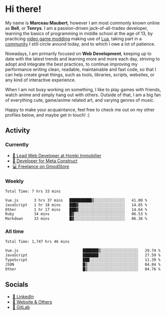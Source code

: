 # Hi there!

My name is **Marceau Maubert**, however I am most commonly known online as **Bell**, or **Tenrys**. I am a passion-driven jack-of-all-trades developer, learning the basics of programming in middle school at the age of 13, by practicing [video game modding](https://garrysmod.com) making use of [Lua](https://lua.org), taking part in a [community](https://metastruct.net) I still circle around today, and to which I owe a lot of patience.

Nowadays, I am primarily focused on **Web Development**, keeping up to date with the latest trends and learning more and more each day, striving to adopt  and integrate the best practices, to continue improving my performance writing clean, readable, maintainable and fast code, so that I can help create great things, such as tools, libraries, scripts, websites, or any kind of interactive experience.

When I am not busy working on something, I like to play games with friends, watch anime and simply hang out with others. Outside of that, I am a big fan of everything cute, game/anime related art, and varying genres of music.

Happy to make your acquaintance, feel free to check me out on my other profiles below, and maybe get in touch! :)

## Activity

### Currently

- [🏢 Lead Web Developer at Homki Immobilier](https://homki-immobilier.com)
- [🎈 Developer for Meta Construct](https://metastruct.net)
- [💻 Freelance on GmodStore](https://www.gmodstore.com/users/Tenrys)

### Weekly
<!--START_SECTION:wakaWeekly-->

```txt
Total Time: 7 hrs 33 mins

Vue.js       3 hrs 37 mins   ██████████▒░░░░░░░░░░░░░░   41.00 %
JavaScript   1 hr 18 mins    ███▓░░░░░░░░░░░░░░░░░░░░░   14.85 %
Other        1 hr 17 mins    ███▓░░░░░░░░░░░░░░░░░░░░░   14.64 %
Ruby         34 mins         █▓░░░░░░░░░░░░░░░░░░░░░░░   06.53 %
Markdown     33 mins         █▓░░░░░░░░░░░░░░░░░░░░░░░   06.36 %
```

<!--END_SECTION:wakaWeekly-->

### All time
<!--START_SECTION:wakaTotal-->

```txt
Total Time: 1,747 hrs 46 mins

Vue.js                             ███████▒░░░░░░░░░░░░░░░░░   29.74 %
JavaScript                         ███████░░░░░░░░░░░░░░░░░░   27.59 %
TypeScript                         ███░░░░░░░░░░░░░░░░░░░░░░   11.39 %
JSON                               █▒░░░░░░░░░░░░░░░░░░░░░░░   04.84 %
Other                              █▒░░░░░░░░░░░░░░░░░░░░░░░   04.76 %
```

<!--END_SECTION:wakaTotal-->

## Socials

- [👔 LinkedIn](https://www.linkedin.com/in/marceau-maubert)
- [🔗 Website & Others](https://bell.moe)
- [🦊 GitLab](https://gitlab.com/Tenrys)
